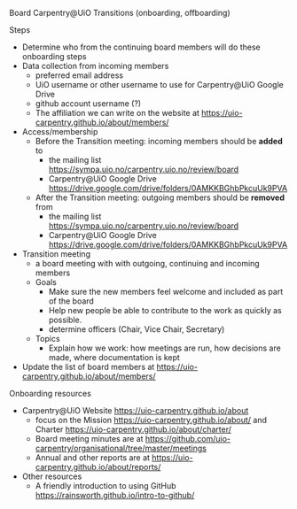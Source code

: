 Board Carpentry@UiO Transitions (onboarding, offboarding)

Steps
* Determine who from the continuing board members will do these onboarding steps
* Data collection from incoming members
  * preferred email address
  * UiO username or other username to use for Carpentry@UiO Google Drive
  * github account username (?)
  * The affiliation we can write on the website at https://uio-carpentry.github.io/about/members/
* Access/membership
  * Before the Transition meeting: incoming members should be **added** to
    * the mailing list https://sympa.uio.no/carpentry.uio.no/review/board
    * Carpentry@UiO Google Drive https://drive.google.com/drive/folders/0AMKKBGhbPkcuUk9PVA
  * After the Transition meeting: outgoing members should be **removed** from
    * the mailing list https://sympa.uio.no/carpentry.uio.no/review/board
    * Carpentry@UiO Google Drive https://drive.google.com/drive/folders/0AMKKBGhbPkcuUk9PVA
* Transition meeting
  * a board meeting with with outgoing, continuing and incoming members
  * Goals
    * Make sure the new members feel welcome and included as part of the board
    * Help new people be able to contribute to the work as quickly as possible.
    * determine officers (Chair, Vice Chair, Secretary)
  * Topics
    * Explain how we work: how meetings are run, how decisions are made, where documentation is kept
* Update the list of board members at https://uio-carpentry.github.io/about/members/

Onboarding resources

* Carpentry@UiO Website https://uio-carpentry.github.io/about
  * focus on the Mission https://uio-carpentry.github.io/about/
    and Charter https://uio-carpentry.github.io/about/charter/
  * Board meeting minutes are at https://github.com/uio-carpentry/organisational/tree/master/meetings
  * Annual and other reports are at https://uio-carpentry.github.io/about/reports/
* Other resources
  * A friendly introduction to using GitHub https://rainsworth.github.io/intro-to-github/
